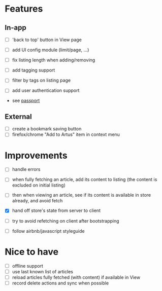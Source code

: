 # Features

## In-app

- [ ] 'back to top' button in View page

- [ ] add UI config module (limit/page, ...)
 - [ ] fix listing length when adding/removing

- [ ] add tagging support
 - [ ] filter by tags on listing page

- [ ] add user authentication support
 - see [passport](https://github.com/jaredhanson/passport)

## External

- [ ] create a bookmark saving button
- [ ] firefox/chrome "Add to Artus" item in context menu

# Improvements

- [ ] handle errors

- [ ] when fully fetching an article, add its content to listing (the content is excluded on initial listing)
 - [ ] then when viewing an article, see if its content is available in store already, and avoid fetch

- [x] hand off store's state from server to client
 - [ ] try to avoid refetching on client after bootstrapping

- [ ] follow airbnb/javascript styleguide

# Nice to have

- [ ] offline support
 - [ ] use last known list of articles
 - [ ] reload articles fully fetched (with content) if available in View
 - [ ] record delete actions and sync when possible
